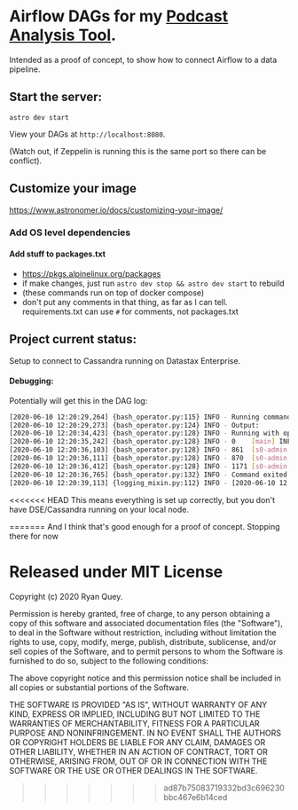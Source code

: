 
# Airflow DAGs for my [Podcast Analysis Tool](https://github.com/RyanQuey/java-podcast-processor).
Intended as a proof of concept, to show how to connect Airflow to a data pipeline.

## Start the server:
`astro dev start` 

View your DAGs at `http://localhost:8080`.

(Watch out, if Zeppelin is running this is the same port so there can be conflict).

## Customize your image
https://www.astronomer.io/docs/customizing-your-image/

### Add OS level dependencies
#### Add stuff to packages.txt
* https://pkgs.alpinelinux.org/packages
* if make changes, just run `astro dev stop && astro dev start` to rebuild
* (these commands run on top of docker compose)
* don't put any comments in that thing, as far as I can tell. requirements.txt can use `#` for comments, not packages.txt

## Project current status:

Setup to connect to Cassandra running on Datastax Enterprise. 

#### Debugging: 
Potentially will get this in the DAG log:

```sh
[2020-06-10 12:20:29,264] {bash_operator.py:115} INFO - Running command: sleep $[ ( $RANDOM % 30 )  + 1 ]s && java -jar /podcast-analysis-tool-0.2.0.jar
[2020-06-10 12:20:29,273] {bash_operator.py:124} INFO - Output:
[2020-06-10 12:20:34,423] {bash_operator.py:128} INFO - Running with options:
[2020-06-10 12:20:35,242] {bash_operator.py:128} INFO - 0    [main] INFO  com.datastax.oss.driver.internal.core.DefaultMavenCoordinates  - DataStax Java driver for Apache Cassandra(R) (com.datastax.oss:java-driver-core) version 4.6.1
[2020-06-10 12:20:36,103] {bash_operator.py:128} INFO - 861  [s0-admin-0] INFO  com.datastax.oss.driver.internal.core.time.Clock  - Using native clock for microsecond precision
[2020-06-10 12:20:36,111] {bash_operator.py:128} INFO - 870  [s0-admin-0] INFO  com.datastax.oss.driver.internal.core.metadata.MetadataManager  - [s0] No contact points provided, defaulting to /127.0.0.1:9042
[2020-06-10 12:20:36,412] {bash_operator.py:128} INFO - 1171 [s0-admin-1] WARN  com.datastax.oss.driver.internal.core.control.ControlConnection  - [s0] Error connecting to Node(endPoint=/127.0.0.1:9042, hostId=null, hashCode=736bcf54), trying next node (ConnectionInitException: [s0|control|connecting...] Protocol initialization request, step 1 (OPTIONS): failed to send request (java.nio.channels.ClosedChannelException))
[2020-06-10 12:20:36,765] {bash_operator.py:132} INFO - Command exited with return code 0
[2020-06-10 12:20:39,113] {logging_mixin.py:112} INFO - [2020-06-10 12:20:39,113] {local_task_job.py:103} INFO - Task exited with return code 0
```

<<<<<<< HEAD
This means everything is set up correctly, but you don't have DSE/Cassandra running on your local node. 

=======
And I think that's good enough for a proof of concept. Stopping there for now

# Released under MIT License

Copyright (c) 2020 Ryan Quey.

Permission is hereby granted, free of charge, to any person obtaining a copy of this software and associated documentation files (the "Software"), to deal in the Software without restriction, including without limitation the rights to use, copy, modify, merge, publish, distribute, sublicense, and/or sell copies of the Software, and to permit persons to whom the Software is furnished to do so, subject to the following conditions:

The above copyright notice and this permission notice shall be included in all copies or substantial portions of the Software.

THE SOFTWARE IS PROVIDED "AS IS", WITHOUT WARRANTY OF ANY KIND, EXPRESS OR IMPLIED, INCLUDING BUT NOT LIMITED TO THE WARRANTIES OF MERCHANTABILITY, FITNESS FOR A PARTICULAR PURPOSE AND NONINFRINGEMENT. IN NO EVENT SHALL THE AUTHORS OR COPYRIGHT HOLDERS BE LIABLE FOR ANY CLAIM, DAMAGES OR OTHER LIABILITY, WHETHER IN AN ACTION OF CONTRACT, TORT OR OTHERWISE, ARISING FROM, OUT OF OR IN CONNECTION WITH THE SOFTWARE OR THE USE OR OTHER DEALINGS IN THE SOFTWARE.
>>>>>>> ad87b75083719332bd3c696230bbc467e6b14ced
